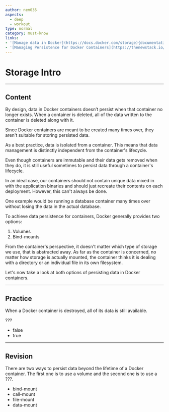 ```yaml
---
author: nem035
aspects:
  - deep
  - workout
type: normal
category: must-know
links:
- '[Manage data in Docker](https://docs.docker.com/storage){documentation}'
- '[Managing Persistence for Docker Containers](https://thenewstack.io/methods-dealing-container-storage/){article}'
---
```


# Storage Intro

---
## Content

By design, data in Docker containers doesn’t persist when that container no longer exists. When a container is deleted, all of the data written to the container is deleted along with it.

Since Docker containers are meant to be created many times over, they aren't suitable for storing persisted data.

As a best practice, data is isolated from a container. This means that data management is distinctly independent from the container's lifecycle.

Even though containers are immutable and their data gets removed when they do, it is still useful sometimes to persist data through a container's lifecycle.

In an ideal case, our containers should not contain unique data mixed in with the application binaries and should just recreate their contents on each deployment. However, this can't always be done.

One example would be running a database container many times over without losing the data in the actual database.

To achieve data persistence for containers, Docker generally provides two options:

1.  Volumes
2.  Bind-mounts

From the container's perspective, it doesn't matter which type of storage we use, that is abstracted away. As far as the container is concerned, no matter how storage is actually mounted, the container thinks it is dealing with a directory or an individual file in its own filesystem.

Let's now take a look at both options of persisting data in Docker containers.

---
## Practice

When a Docker container is destroyed, all of its data is still available.

???

* false
* true

---
## Revision

There are two ways to persist data beyond the lifetime of a Docker container. The first one is to use a volume and the second one is to use a ???.

* bind-mount
* call-mount
* file-mount
* data-mount
